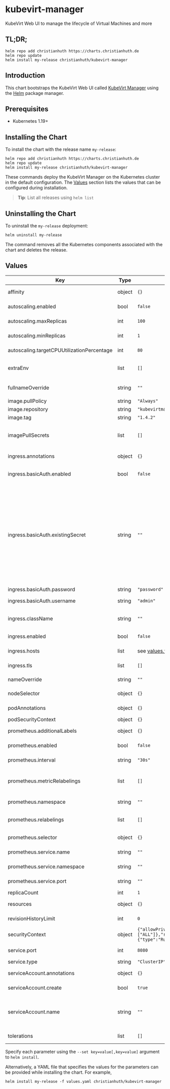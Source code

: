 # kubevirt-manager

KubeVirt Web UI to manage the lifecycle of Virtual Machines and more

## TL;DR;

```console
helm repo add christianhuth https://charts.christianhuth.de
helm repo update
helm install my-release christianhuth/kubevirt-manager
```

## Introduction

This chart bootstraps the KubeVirt Web UI called [KubeVirt Manager](https://kubevirt-manager.io) using the [Helm](https://helm.sh) package manager.

## Prerequisites

- Kubernetes 1.19+

## Installing the Chart

To install the chart with the release name `my-release`:

```console
helm repo add christianhuth https://charts.christianhuth.de
helm repo update
helm install my-release christianhuth/kubevirt-manager
```

These commands deploy the KubeVirt Manager on the Kubernetes cluster in the default configuration. The [Values](#values) section lists the values that can be configured during installation.

> **Tip**: List all releases using `helm list`

## Uninstalling the Chart

To uninstall the `my-release` deployment:

```console
helm uninstall my-release
```

The command removes all the Kubernetes components associated with the chart and deletes the release.

## Values

| Key | Type | Default | Description |
|-----|------|---------|-------------|
| affinity | object | `{}` | Affinity settings for pod assignment |
| autoscaling.enabled | bool | `false` | Enable Horizontal POD autoscaling |
| autoscaling.maxReplicas | int | `100` | Maximum number of replicas |
| autoscaling.minReplicas | int | `1` | Minimum number of replicas |
| autoscaling.targetCPUUtilizationPercentage | int | `80` | Target CPU utilization percentage |
| extraEnv | list | `[]` | additional environment variables to be added to the pods |
| fullnameOverride | string | `""` | String to fully override `"kubevirt-manager.fullname"` |
| image.pullPolicy | string | `"Always"` | image pull policy |
| image.repository | string | `"kubevirtmanager/kubevirt-manager"` | image repository |
| image.tag | string | `"1.4.2"` | Overrides the image tag |
| imagePullSecrets | list | `[]` | If defined, uses a Secret to pull an image from a private Docker registry or repository. |
| ingress.annotations | object | `{}` | Additional annotations for the Ingress resource |
| ingress.basicAuth.enabled | bool | `false` | enable the configuration of basic authentication with nginx |
| ingress.basicAuth.existingSecret | string | `""` | An existing Secret containing the username and password for basic authentication. Username and password have to be base64 encoded in the form username:password. The Secret needs to contain a key `.htpasswd` with the base64 encoded authentication information. If set `ingress.basicAuth.username` and `ingress.basicAuth.password` will be ignored. |
| ingress.basicAuth.password | string | `"password"` | Password for authentication |
| ingress.basicAuth.username | string | `"admin"` | Username for authentication |
| ingress.className | string | `""` | IngressClass that will be be used to implement the Ingress |
| ingress.enabled | bool | `false` | Enable ingress record generation |
| ingress.hosts | list | see [values.yaml](./values.yaml) | An array with the hosts configuration |
| ingress.tls | list | `[]` | An array with the tls configuration |
| nameOverride | string | `""` | Provide a name in place of `kubevirt-manager` |
| nodeSelector | object | `{}` | Node labels for pod assignment |
| podAnnotations | object | `{}` | Annotations to be added to exporter pods |
| podSecurityContext | object | `{}` | pod-level security context |
| prometheus.additionalLabels | object | `{}` | Prometheus ServiceMonitor labels |
| prometheus.enabled | bool | `false` | Enable a Prometheus ServiceMonitor |
| prometheus.interval | string | `"30s"` | Prometheus ServiceMonitor interval |
| prometheus.metricRelabelings | list | `[]` | Prometheus [MetricRelabelConfigs] to apply to samples before ingestion |
| prometheus.namespace | string | `""` | Prometheus ServiceMonitor namespace |
| prometheus.relabelings | list | `[]` | Prometheus [RelabelConfigs] to apply to samples before scraping |
| prometheus.selector | object | `{}` | Prometheus ServiceMonitor selector |
| prometheus.service.name | string | `""` | Name of the Prometheus Service |
| prometheus.service.namespace | string | `""` | Namespace of the Prometheus Service |
| prometheus.service.port | string | `""` | Port of the Prometheus Service |
| replicaCount | int | `1` | Number of replicas |
| resources | object | `{}` | Resource limits and requests for the pods. |
| revisionHistoryLimit | int | `0` | The number of old ReplicaSets to retain |
| securityContext | object | `{"allowPrivilegeEscalation":false,"capabilities":{"drop":["ALL"]},"readOnlyRootFilesystem":true,"runAsGroup":30000,"runAsNonRoot":true,"runAsUser":10000,"seccompProfile":{"type":"RuntimeDefault"}}` | container-level security context |
| service.port | int | `8080` | Kubernetes port where service is exposed |
| service.type | string | `"ClusterIP"` | Kubernetes service type |
| serviceAccount.annotations | object | `{}` | Annotations to add to the service account |
| serviceAccount.create | bool | `true` | Specifies whether a service account should be created |
| serviceAccount.name | string | `""` | The name of the service account to use. If not set and create is true, a name is generated using the fullname template |
| tolerations | list | `[]` | Toleration labels for pod assignment |

Specify each parameter using the `--set key=value[,key=value]` argument to `helm install`.

Alternatively, a YAML file that specifies the values for the parameters can be provided while installing the chart. For example,

```console
helm install my-release -f values.yaml christianhuth/kubevirt-manager
```
